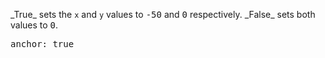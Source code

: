 <p class="b30">
_True_ sets the <code>x</code> and <code>y</code> values to <samp class="number">-50</samp> and <samp class="number">0</samp> respectively. _False_ sets both values to <samp class="number">0</samp>.
</p>
<pre data-ace="readonly" style="width:100%;">anchor: true</pre>